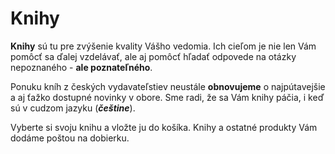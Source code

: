Knihy
=====

**Knihy** sú tu pre zvýšenie kvality Vášho vedomia. Ich cieľom je nie len Vám
pomôcť sa ďalej vzdelávať, ale aj pomôcť hľadať odpovede na otázky nepoznaného -
**ale poznateľného**.

Ponuku kníh z českých vydavateľstiev neustále **obnovujeme** o najpútavejšie a
aj ťažko dostupné novinky v obore. Sme radi, že sa Vám knihy páčia, i keď sú v
cudzom jazyku (***češtine***).

Vyberte si svoju knihu a vložte ju do košíka. Knihy a ostatné produkty Vám
dodáme poštou na dobierku.
